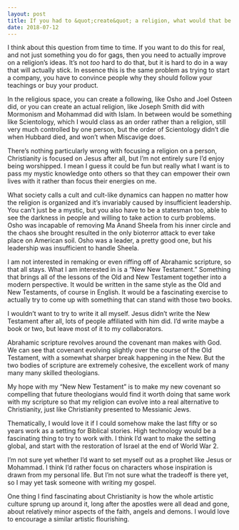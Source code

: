 ```yaml
---
layout: post
title: If you had to &quot;create&quot; a religion, what would that be and why?
date: 2018-07-12
---
```


<p>I think about this question from time to time. If you want to do this for real, and not just something you do for gags, then you need to actually improve on a religion’s ideas. It’s not <i>too</i> hard to do that, but it is hard to do in a way that will actually stick. In essence this is the same problem as trying to start a company, you have to convince people why they should follow your teachings or buy your product.</p><p>In the religious space, you can create a following, like Osho and Joel Osteen did, or you can create an actual religion, like Joseph Smith did with Mormonism and Mohammad did with Islam. In between would be something like Scientology, which I would class as an order rather than a religion, still very much controlled by one person, but the order of Scientology didn’t die when Hubbard died, and won’t when Miscavige does.</p><p>There’s nothing particularly wrong with focusing a religion on a person, Christianity is focused on Jesus after all, but I’m not entirely sure I’d enjoy being worshipped. I mean I guess it could be fun but really what I want is to pass my mystic knowledge onto others so that they can empower their own lives with it rather than focus their energies on me.</p><p>What society calls a cult and cult-like dynamics can happen no matter how the religion is organized and it’s invariably caused by insufficient leadership. You can’t just be a mystic, but you also have to be a statesman too, able to see the darkness in people and willing to take action to curb problems. Osho was incapable of removing Ma Anand Sheela from his inner circle and the chaos she brought resulted in the only bioterror attack to ever take place on American soil. Osho was a leader, a pretty good one, but his leadership was insufficient to handle Sheela.</p><p>I am not interested in remaking or even riffing off of Abrahamic scripture, so that all stays. What I am interested in is a “New New Testament.” Something that brings all of the lessons of the Old and New Testament together into a modern perspective. It would be written in the same style as the Old and New Testaments, of course in English. It would be a fascinating exercise to actually try to come up with something that can stand with those two books.</p><p>I wouldn’t want to try to write it all myself. Jesus didn’t write the New Testament after all, lots of people affiliated with him did. I’d write maybe a book or two, but leave most of it to my collaborators.</p><p>Abrahamic scripture revolves around the covenant man makes with God. We can see that covenant evolving slightly over the course of the Old Testament, with a somewhat sharper break happening in the New. But the two bodies of scripture are extremely cohesive, the excellent work of many many many skilled theologians.</p><p>My hope with my “New New Testament” is to make my new covenant so compelling that future theologians would find it worth doing that same work with my scripture so that my religion can evolve into a real alternative to Christianity, just like Christianity presented to Messianic Jews.</p><p>Thematically, I would love it if I could somehow make the last fifty or so years work as a setting for Biblical stories. High technology would be a fascinating thing to try to work with. I think I’d want to make the setting global, and start with the restoration of Israel at the end of World War 2.</p><p>I’m not sure yet whether I’d want to set myself out as a prophet like Jesus or Mohammad. I think I’d rather focus on characters whose inspiration is drawn from my personal life. But I’m not sure what the tradeoff is there yet, so I may yet task someone with writing my gospel.</p><p>One thing I find fascinating about Christianity is how the whole artistic culture sprung up around it, long after the apostles were all dead and gone, about relatively minor aspects of the faith, angels and demons. I would love to encourage a similar artistic flourishing.</p>
